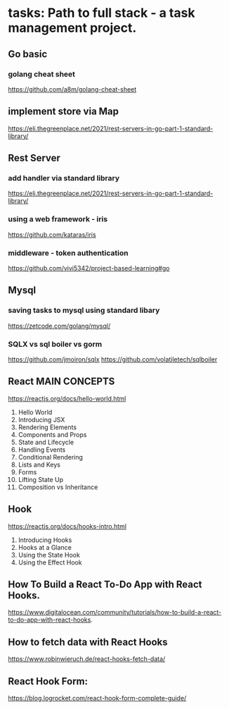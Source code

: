 # tasks: Path to full stack - a task management project. 

## Go basic 
### golang cheat sheet 
https://github.com/a8m/golang-cheat-sheet
## implement store via Map 
https://eli.thegreenplace.net/2021/rest-servers-in-go-part-1-standard-library/
## Rest Server   
### add handler via standard library   
https://eli.thegreenplace.net/2021/rest-servers-in-go-part-1-standard-library/
### using a web framework - iris   
https://github.com/kataras/iris
### middleware - token authentication   
https://github.com/vivi5342/project-based-learning#go

## Mysql   
### saving tasks to mysql using standard libary    
https://zetcode.com/golang/mysql/
### SQLX vs sql boiler vs gorm     
https://github.com/jmoiron/sqlx
https://github.com/volatiletech/sqlboiler


## React MAIN CONCEPTS 
https://reactjs.org/docs/hello-world.html
1. Hello World 
2. Introducing JSX 
3. Rendering Elements 
4. Components and Props 
5. State and Lifecycle 
6. Handling Events 
7. Conditional Rendering 
8. Lists and Keys 
9. Forms 
10. Lifting State Up 
11. Composition vs Inheritance 

## Hook 
https://reactjs.org/docs/hooks-intro.html
1. Introducing Hooks 
2. Hooks at a Glance 
3. Using the State Hook 
4. Using the Effect Hook 

## How To Build a React To-Do App with React Hooks. 

https://www.digitalocean.com/community/tutorials/how-to-build-a-react-to-do-app-with-react-hooks. 


## How to fetch data with React Hooks
https://www.robinwieruch.de/react-hooks-fetch-data/

## React Hook Form: 
https://blog.logrocket.com/react-hook-form-complete-guide/

